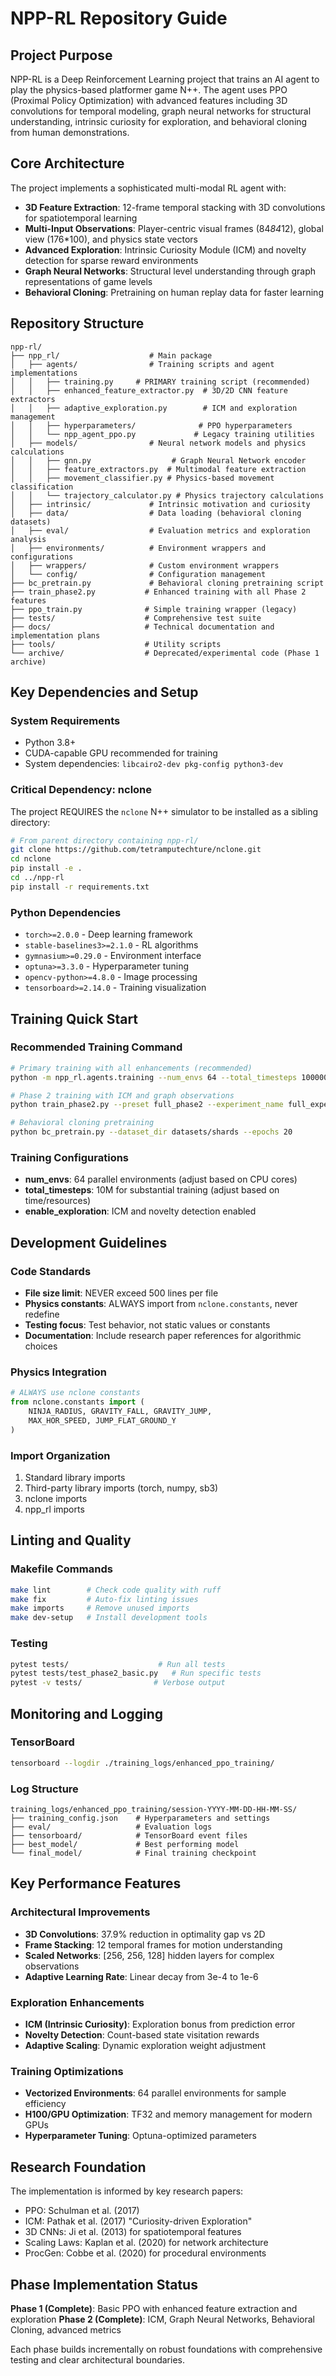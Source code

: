 # NPP-RL Repository Guide

## Project Purpose

NPP-RL is a Deep Reinforcement Learning project that trains an AI agent to play the physics-based platformer game N++. The agent uses PPO (Proximal Policy Optimization) with advanced features including 3D convolutions for temporal modeling, graph neural networks for structural understanding, intrinsic curiosity for exploration, and behavioral cloning from human demonstrations.

## Core Architecture

The project implements a sophisticated multi-modal RL agent with:

- **3D Feature Extraction**: 12-frame temporal stacking with 3D convolutions for spatiotemporal learning
- **Multi-Input Observations**: Player-centric visual frames (84*84*12), global view (176*100), and physics state vectors
- **Advanced Exploration**: Intrinsic Curiosity Module (ICM) and novelty detection for sparse reward environments  
- **Graph Neural Networks**: Structural level understanding through graph representations of game levels
- **Behavioral Cloning**: Pretraining on human replay data for faster learning

## Repository Structure

```
npp-rl/
├── npp_rl/                    # Main package
│   ├── agents/                # Training scripts and agent implementations
│   │   ├── training.py     # PRIMARY training script (recommended)
│   │   ├── enhanced_feature_extractor.py  # 3D/2D CNN feature extractors
│   │   ├── adaptive_exploration.py        # ICM and exploration management
│   │   ├── hyperparameters/              # PPO hyperparameters
│   │   └── npp_agent_ppo.py             # Legacy training utilities
│   ├── models/                # Neural network models and physics calculations
│   │   ├── gnn.py                  # Graph Neural Network encoder
│   │   ├── feature_extractors.py  # Multimodal feature extraction
│   │   ├── movement_classifier.py # Physics-based movement classification
│   │   └── trajectory_calculator.py # Physics trajectory calculations
│   ├── intrinsic/             # Intrinsic motivation and curiosity
│   ├── data/                  # Data loading (behavioral cloning datasets)
│   ├── eval/                  # Evaluation metrics and exploration analysis
│   ├── environments/          # Environment wrappers and configurations
│   ├── wrappers/              # Custom environment wrappers
│   └── config/                # Configuration management
├── bc_pretrain.py             # Behavioral cloning pretraining script
├── train_phase2.py           # Enhanced training with all Phase 2 features
├── ppo_train.py              # Simple training wrapper (legacy)
├── tests/                    # Comprehensive test suite
├── docs/                     # Technical documentation and implementation plans
├── tools/                    # Utility scripts
└── archive/                  # Deprecated/experimental code (Phase 1 archive)
```

## Key Dependencies and Setup

### System Requirements
- Python 3.8+
- CUDA-capable GPU recommended for training
- System dependencies: `libcairo2-dev pkg-config python3-dev`

### Critical Dependency: nclone
The project REQUIRES the `nclone` N++ simulator to be installed as a sibling directory:

```bash
# From parent directory containing npp-rl/
git clone https://github.com/tetramputechture/nclone.git
cd nclone
pip install -e .
cd ../npp-rl
pip install -r requirements.txt
```

### Python Dependencies
- `torch>=2.0.0` - Deep learning framework
- `stable-baselines3>=2.1.0` - RL algorithms
- `gymnasium>=0.29.0` - Environment interface
- `optuna>=3.3.0` - Hyperparameter tuning
- `opencv-python>=4.8.0` - Image processing
- `tensorboard>=2.14.0` - Training visualization

## Training Quick Start

### Recommended Training Command
```bash
# Primary training with all enhancements (recommended)
python -m npp_rl.agents.training --num_envs 64 --total_timesteps 10000000

# Phase 2 training with ICM and graph observations
python train_phase2.py --preset full_phase2 --experiment_name full_experiment

# Behavioral cloning pretraining
python bc_pretrain.py --dataset_dir datasets/shards --epochs 20
```

### Training Configurations
- **num_envs**: 64 parallel environments (adjust based on CPU cores)
- **total_timesteps**: 10M for substantial training (adjust based on time/resources)
- **enable_exploration**: ICM and novelty detection enabled

## Development Guidelines

### Code Standards
- **File size limit**: NEVER exceed 500 lines per file
- **Physics constants**: ALWAYS import from `nclone.constants`, never redefine
- **Testing focus**: Test behavior, not static values or constants
- **Documentation**: Include research paper references for algorithmic choices

### Physics Integration
```python
# ALWAYS use nclone constants
from nclone.constants import (
    NINJA_RADIUS, GRAVITY_FALL, GRAVITY_JUMP,
    MAX_HOR_SPEED, JUMP_FLAT_GROUND_Y
)
```

### Import Organization
1. Standard library imports
2. Third-party library imports (torch, numpy, sb3)
3. nclone imports
4. npp_rl imports

## Linting and Quality

### Makefile Commands
```bash
make lint        # Check code quality with ruff
make fix         # Auto-fix linting issues
make imports     # Remove unused imports
make dev-setup   # Install development tools
```

### Testing
```bash
pytest tests/                    # Run all tests
pytest tests/test_phase2_basic.py   # Run specific tests
pytest -v tests/                # Verbose output
```

## Monitoring and Logging

### TensorBoard
```bash
tensorboard --logdir ./training_logs/enhanced_ppo_training/
```

### Log Structure
```
training_logs/enhanced_ppo_training/session-YYYY-MM-DD-HH-MM-SS/
├── training_config.json    # Hyperparameters and settings
├── eval/                   # Evaluation logs
├── tensorboard/            # TensorBoard event files
├── best_model/             # Best performing model
└── final_model/            # Final training checkpoint
```

## Key Performance Features

### Architectural Improvements
- **3D Convolutions**: 37.9% reduction in optimality gap vs 2D
- **Frame Stacking**: 12 temporal frames for motion understanding
- **Scaled Networks**: [256, 256, 128] hidden layers for complex observations
- **Adaptive Learning Rate**: Linear decay from 3e-4 to 1e-6

### Exploration Enhancements
- **ICM (Intrinsic Curiosity)**: Exploration bonus from prediction error
- **Novelty Detection**: Count-based state visitation rewards
- **Adaptive Scaling**: Dynamic exploration weight adjustment

### Training Optimizations
- **Vectorized Environments**: 64 parallel environments for sample efficiency
- **H100/GPU Optimization**: TF32 and memory management for modern GPUs
- **Hyperparameter Tuning**: Optuna-optimized parameters

## Research Foundation

The implementation is informed by key research papers:
- PPO: Schulman et al. (2017)
- ICM: Pathak et al. (2017) "Curiosity-driven Exploration"
- 3D CNNs: Ji et al. (2013) for spatiotemporal features
- Scaling Laws: Kaplan et al. (2020) for network architecture
- ProcGen: Cobbe et al. (2020) for procedural environments

## Phase Implementation Status

**Phase 1 (Complete)**: Basic PPO with enhanced feature extraction and exploration
**Phase 2 (Complete)**: ICM, Graph Neural Networks, Behavioral Cloning, advanced metrics

Each phase builds incrementally on robust foundations with comprehensive testing and clear architectural boundaries.
